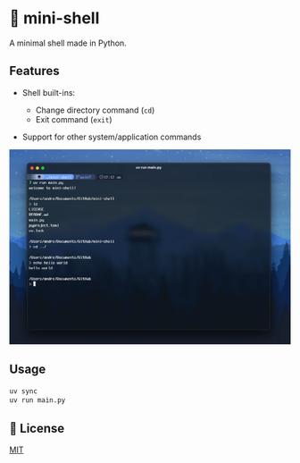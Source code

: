 # 🤏 mini-shell

A minimal shell made in Python.

## Features

- Shell built-ins:

  - Change directory command (`cd`)
  - Exit command (`exit`)

- Support for other system/application commands

![Example](./images/example.png)

## Usage

```zsh
uv sync
uv run main.py
```

## 🧾 License

[MIT](LICENSE)
